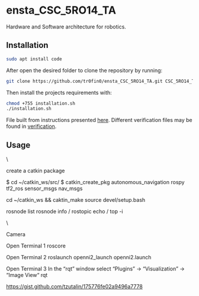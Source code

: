 # ensta_CSC_5RO14_TA
Hardware and Software architecture for robotics.

## Installation

```bash
sudo apt install code
```

After open the desired folder to clone the repository by running:

```bash
git clone https://github.com/tr0fin0/ensta_CSC_5RO14_TA.git CSC_5RO14_TA
```

Then install the projects requirements with:

```bash
chmod +755 installation.sh
./installation.sh
```

File built from instructions presented [here](https://github.com/ailabspace/turtlebot2-noetic/blob/main/install.md). Different verification files may be found in [verification](./docs/verification.md).

## Usage





\




create a catkin package

$ cd ~/catkin_ws/src/
$ catkin_create_pkg autonomous_navigation rospy tf2_ros sensor_msgs nav_msgs





cd ~/catkin_ws && caktin_make
source devel/setup.bash



rosnode list
rosnode info /<node>
rostopic echo /<topic>
top -i





\







Camera

Open Terminal 1
roscore

Open Terminal 2
roslaunch openni2_launch openni2.launch

Open Terminal 3
In the “rqt” window select “Plugins” -> “Visualization” -> “Image View“
rqt

https://gist.github.com/tzutalin/175776fe02a9496a7778


